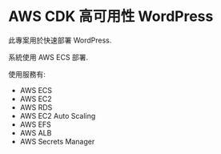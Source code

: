 # AWS CDK 高可用性 WordPress

此專案用於快速部署 WordPress.

系統使用 AWS ECS 部署.

使用服務有:

- AWS ECS
- AWS EC2
- AWS RDS
- AWS EC2 Auto Scaling
- AWS EFS
- AWS ALB
- AWS Secrets Manager
